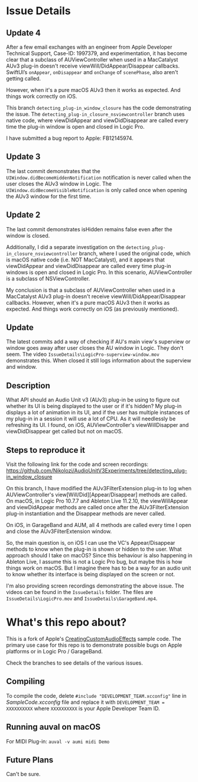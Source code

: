 # Issue Details

## Update 4
After a few email exchanges with an engineer from Apple Developer Technical Support, Case-ID: 1997379, and experimentation, it has become clear that a subclass of AUViewController when used in a MacCatalyst AUv3 plug-in doesn't receive viewWill/DidAppear/Disappear callbacks. SwiftUI’s `onAppear`, `onDisappear` and `onChange` of `scenePhase`, also aren't getting called.

However, when it's a pure macOS AUv3 then it works as expected. And things work correctly on iOS.

This branch `detecting_plug-in_window_closure` has the code demonstrating the issue. The `detecting_plug-in_closure_nsviewcontroller` branch uses native code, where viewDidAppear and viewDidDisappear are called every time the plug-in window is open and closed in Logic Pro.

I have submitted a bug report to Apple: FB12145974.

## Update 3
The last commit demonstrates that the `UIWindow.didBecomeHiddenNotification` notification is never called when the user closes the AUv3 window in Logic. The `UIWindow.didBecomeVisibleNotification` is only called once when opening the AUv3 window for the first time.

## Update 2

The last commit demonstrates isHidden remains false even after the window is closed.

Additionally, I did a separate investigation on the `detecting_plug-in_closure_nsviewcontroller` branch, where I used the original code, which is macOS native code (i.e. NOT MacCatalyst), and it appears that viewDidAppear and viewDidDisappear are called every time plug-in windows is open and closed in Logic Pro. In this scenario, AUViewController is a subclass of NSViewController.

My conclusion is that a subclass of AUViewController when used in a MacCatalyst AUv3 plug-in doesn't receive viewWill/DidAppear/Disappear callbacks. However, when it's a pure macOS AUv3 then it works as expected. And things work correctly on iOS (as previously mentioned).

## Update

The latest commits add a way of checking if AU's main view's superview or window goes away after user closes the AU window in Logic. They don't seem. The video `IssueDetails\LogicPro-superview-window.mov` demonstrates this. When closed it still logs information about the superview and window.

## Description

What API should an Audio Unit v3 (AUv3) plug-in be using to figure out whether its UI is being displayed to the user or if it's hidden? My plug-in displays a lot of animation in its UI, and if the user has multiple instances of my plug-in in a session it will use a lot of CPU. As it will needlessly be refreshing its UI. I found, on iOS, AUViewController's viewWillDisapper and viewDidDisappear get called but not on macOS.

## Steps to reproduce it

Visit the following link for the code and screen recordings: https://github.com/Nikolozi/AudioUnitV3Experiments/tree/detecting_plug-in_window_closure

On this branch, I have modified the AUv3FilterExtension plug-in to log when AUViewController's view[Will/Did][Appear/Disappear] methods are called. On macOS, in Logic Pro 10.7.7 and Ableton Live 11.2.10, the viewWillAppear and viewDidAppear methods are called once after the AUv3FilterExtension plug-in instantiation and the Disappear methods are never called.

On iOS, in GarageBand and AUM, all 4 methods are called every time I open and close the AUv3FilterExtension window.

So, the main question is, on iOS I can use the VC's Appear/Disappear methods to know when the plug-in is shown or hidden to the user. What approach should I take on macOS? Since this behaviour is also happening in Ableton Live, I assume this is not a Logic Pro bug, but maybe this is how things work on macOS. But I imagine there has to be a way for an audio unit to know whether its interface is being displayed on the screen or not.

I'm also providing screen recordings demonstrating the above issue. The videos can be found in the `IssueDetails` folder. The files are `IssueDetails\LogicPro.mov` and `IssueDetails\GarageBand.mp4`.

# What's this repo about?

This is a fork of Apple's [CreatingCustomAudioEffects](https://developer.apple.com/documentation/audiotoolbox/audio_unit_v3_plug-ins/creating_custom_audio_effects) sample code. The primary use case for this repo is to demonstrate possible bugs on Apple platforms or in Logic Pro / GarageBand.

Check the branches to see details of the various issues.

## Compiling
To compile the code, delete `#include "DEVELOPMENT_TEAM.xcconfig"` line in *SampleCode.xcconfig* file and replace it with `DEVELOPMENT_TEAM = XXXXXXXXXX` where `XXXXXXXXXX` is your Apple Developer Team ID.

## Running auval on macOS

For MIDI Plug-in: `auval -v aumi midi Demo`

## Future Plans

Can't be sure.
